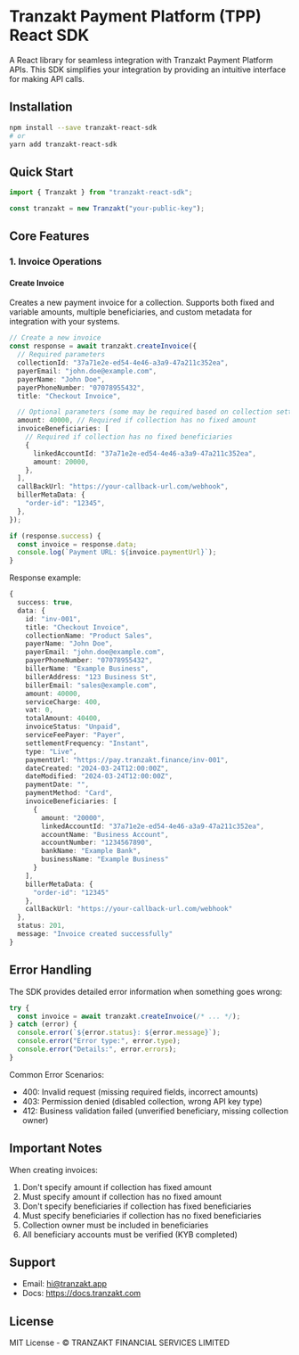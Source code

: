 # Tranzakt Payment Platform (TPP) React SDK

A React library for seamless integration with Tranzakt Payment Platform APIs. This SDK simplifies your integration by providing an intuitive interface for making API calls.

## Installation

```bash
npm install --save tranzakt-react-sdk
# or
yarn add tranzakt-react-sdk
```

## Quick Start

```typescript
import { Tranzakt } from "tranzakt-react-sdk";

const tranzakt = new Tranzakt("your-public-key");
```

## Core Features

### 1. Invoice Operations

#### Create Invoice

Creates a new payment invoice for a collection. Supports both fixed and variable amounts, multiple beneficiaries, and custom metadata for integration with your systems.

```typescript
// Create a new invoice
const response = await tranzakt.createInvoice({
  // Required parameters
  collectionId: "37a71e2e-ed54-4e46-a3a9-47a211c352ea",
  payerEmail: "john.doe@example.com",
  payerName: "John Doe",
  payerPhoneNumber: "07078955432",
  title: "Checkout Invoice",

  // Optional parameters (some may be required based on collection settings)
  amount: 40000, // Required if collection has no fixed amount
  invoiceBeneficiaries: [
    // Required if collection has no fixed beneficiaries
    {
      linkedAccountId: "37a71e2e-ed54-4e46-a3a9-47a211c352ea",
      amount: 20000,
    },
  ],
  callBackUrl: "https://your-callback-url.com/webhook",
  billerMetaData: {
    "order-id": "12345",
  },
});

if (response.success) {
  const invoice = response.data;
  console.log(`Payment URL: ${invoice.paymentUrl}`);
}
```

Response example:

```typescript
{
  success: true,
  data: {
    id: "inv-001",
    title: "Checkout Invoice",
    collectionName: "Product Sales",
    payerName: "John Doe",
    payerEmail: "john.doe@example.com",
    payerPhoneNumber: "07078955432",
    billerName: "Example Business",
    billerAddress: "123 Business St",
    billerEmail: "sales@example.com",
    amount: 40000,
    serviceCharge: 400,
    vat: 0,
    totalAmount: 40400,
    invoiceStatus: "Unpaid",
    serviceFeePayer: "Payer",
    settlementFrequency: "Instant",
    type: "Live",
    paymentUrl: "https://pay.tranzakt.finance/inv-001",
    dateCreated: "2024-03-24T12:00:00Z",
    dateModified: "2024-03-24T12:00:00Z",
    paymentDate: "",
    paymentMethod: "Card",
    invoiceBeneficiaries: [
      {
        amount: "20000",
        linkedAccountId: "37a71e2e-ed54-4e46-a3a9-47a211c352ea",
        accountName: "Business Account",
        accountNumber: "1234567890",
        bankName: "Example Bank",
        businessName: "Example Business"
      }
    ],
    billerMetaData: {
      "order-id": "12345"
    },
    callBackUrl: "https://your-callback-url.com/webhook"
  },
  status: 201,
  message: "Invoice created successfully"
}
```

## Error Handling

The SDK provides detailed error information when something goes wrong:

```typescript
try {
  const invoice = await tranzakt.createInvoice(/* ... */);
} catch (error) {
  console.error(`${error.status}: ${error.message}`);
  console.error("Error type:", error.type);
  console.error("Details:", error.errors);
}
```

Common Error Scenarios:

- 400: Invalid request (missing required fields, incorrect amounts)
- 403: Permission denied (disabled collection, wrong API key type)
- 412: Business validation failed (unverified beneficiary, missing collection owner)

## Important Notes

When creating invoices:

1. Don't specify amount if collection has fixed amount
2. Must specify amount if collection has no fixed amount
3. Don't specify beneficiaries if collection has fixed beneficiaries
4. Must specify beneficiaries if collection has no fixed beneficiaries
5. Collection owner must be included in beneficiaries
6. All beneficiary accounts must be verified (KYB completed)

## Support

- Email: hi@tranzakt.app
- Docs: https://docs.tranzakt.com

## License

MIT License - © TRANZAKT FINANCIAL SERVICES LIMITED
